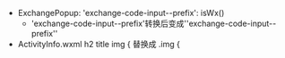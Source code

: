 - ExchangePopup: 'exchange-code-input--prefix': isWx()
  - 'exchange-code-input--prefix'转换后变成''exchange-code-input--prefix''
- ActivityInfo.wxml h2 title
 img {
替换成
 .img {

